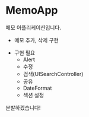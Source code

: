 # MemoApp

메모 어플리케이션입니다.
- 메모 추가, 삭제 구현

* 구현 필요
  - Alert
  - 수정
  - 검색(UISearchController)
  - 공유
  - DateFormat
  - 섹션 설정

분발하겠습니다!

